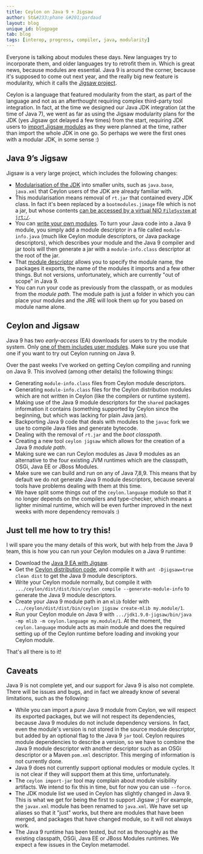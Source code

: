 ```yaml
---
title: Ceylon on Java 9 + Jigsaw
author: St&#233;phane &#201;pardaud
layout: blog
unique_id: blogpage
tab: blog
tags: [interop, progress, compiler, java, modularity]
---
```


Everyone is talking about modules these days. New languages try to incorporate them,
and older languages try to retrofit them in. Which is great news, because modules are
essential. Java 9 is around the corner, because it's supposed to come out next year,
and the really big new feature is modularity, which it calls the 
[Jigsaw project](http://openjdk.java.net/projects/jigsaw/).

Ceylon is a language that featured modularity from the start, as part of the language
and not as an afterthought requiring complex third-party tool integration. In fact,
at the time we designed our Java JDK integration (at the time of Java 7), we went
as far as using the Jigsaw modularity plans for the JDK (yes Jigsaw got delayed a
few times) from the start, requiring JDK users to 
[import Jigsaw modules](/documentation/1.2/reference/interoperability/java-from-ceylon/#importing_jdk_modules)
as they were
planned at the time, rather than import the whole JDK in one go. So perhaps we were the
first ones with a modular JDK, in some sense :)

## Java 9’s Jigsaw

Jigsaw is a very large project, which includes the following changes:

- [Modularisation of the JDK](http://openjdk.java.net/jeps/200) into smaller units, 
  such as `java.base`, `java.xml` that Ceylon users of the JDK are already familiar with.
- This modularisation means removal of `rt.jar` that contained every JDK class. In fact
  it's been replaced by a `bootmodules.jimage` file which is not a jar, but whose contents
  [can be accessed by a virtual NIO `FileSystem` at `jrt:/`](http://openjdk.java.net/jeps/220).
- You can [write your own modules](http://openjdk.java.net/projects/jigsaw/spec/). 
  To turn your Java code into a Java 9 module, you simply
  add a module descriptor in a file called `module-info.java` (much like Ceylon module 
  descriptors, or Java package descriptors), which describes your module and the Java 9
  compiler and jar tools will then generate a jar with a `module-info.class` descriptor
  at the root of the jar. 
- That [module descriptor](http://cr.openjdk.java.net/~mr/jigsaw/spec/lang-vm.html) 
  allows you to specify the module name, the packages it exports,
  the name of the modules it imports and a few other things. But not versions, unfortunately,
  which are currently "out of scope" in Java 9.
- You can run your code as previously from the classpath, or as modules from the
  _module path_. The module path is just a folder in which you can place your modules and
  the JRE will look them up for you based on module name alone.

## Ceylon and Jigsaw

Java 9 has two _early-access_ (EA) downloads for users to try the module system. Only 
[one of them includes user modules](https://jdk9.java.net/jigsaw/). 
Make sure you use that one if you want to try out Ceylon running on Java 9.

Over the past weeks I've worked on getting Ceylon compiling and running on Java 9. This
involved (among other details) the following things:

- Generating `module-info.class` files from Ceylon module descriptors.
- Generating `module-info.class` files for the Ceylon distribution modules which are not
  written in Ceylon (like the compilers or runtime system).
- Making use of the Java 9 module descriptors for the `shared` packages information it contains
  (something supported by Ceylon since the beginning, but which was lacking for plain Java jars).
- Backporting Java 9 code that deals with modules to the `javac` fork we use to compile Java
  files and generate bytecode.
- Dealing with the removal of `rt.jar` and the _boot classpath_.
- Creating a new tool `ceylon jigsaw` which allows for the creation of a Java 9 _module path_.
- Making sure we can run Ceylon modules as Java 9 modules as an alternative to the four existing
  JVM runtimes which are the classpath, OSGi, Java EE or JBoss Modules.
- Make sure we can build and run on any of Java 7,8,9. This means that by default we do not
  generate Java 9 module descriptors, because several tools have problems dealing with them
  at this time.
- We have split some things out of the `ceylon.language` module so that it no longer depends
  on the compilers and type-checker, which means a lighter minimal runtime, which will be even
  further improved in the next weeks with more dependency removals :)

## Just tell me how to try this!

I will spare you the many details of this work, but with help from the Java 9 team, this is how
you can run your Ceylon modules on a Java 9 runtime:

- Download the [Java 9 EA with Jigsaw](https://jdk9.java.net/jigsaw/).
- Get the [Ceylon distribution code](https://github.com/ceylon/ceylon), 
  and compile it with `ant -Djigsaw=true clean dist` to get the Java 9 module descriptors.
- Write your Ceylon module normally, but compile it with 
  `.../ceylon/dist/dist/bin/ceylon compile --generate-module-info` to generate the Java 9 module
  descriptors.
- Create your Java 9 module path in an `mlib` folder with 
  `.../ceylon/dist/dist/bin/ceylon jigsaw create-mlib my.module/1`.
- Run your Ceylon module on Java 9 with 
  `.../jdk1.9.0-jigsaw/bin/java -mp mlib -m ceylon.language my.module/1`. At the moment, the
  `ceylon.language` module acts as main module and does the required setting up of the Ceylon
  runtime before loading and invoking your Ceylon module.

That's all there is to it!

## Caveats

Java 9 is not complete yet, and our support for Java 9 is also not complete. There will be issues
and bugs, and in fact we already know of several limitations, such as the following:

- While you can import a _pure_ Java 9 module from Ceylon, we will respect its exported packages,
  but we will not respect its dependencies, because Java 9 modules do not include dependency versions.
  In fact, even the module's version is not stored in the source module descriptor, but added by
  an optional flag to the Java 9 `jar` tool. Ceylon requires module dependencies to describe a
  version, so we have to combine the Java 9 module descriptor with another descriptor such as an
  OSGi descriptor or a Maven `pom.xml` descriptor. This merging of information is not currently done.
- Java 9 does not currently support optional modules or module cycles. It is not clear if they
  will support them at this time, unfortunately.
- The `ceylon import-jar` tool may complain about module visibility artifacts. We intend to fix this
  in time, but for now you can use `--force`.
- The JDK module list we used in Ceylon has slightly changed in Java 9. This is what we get for
  being the first to support Jigsaw ;) For example, the `javax.xml` module has been renamed to
  `java.xml`. We have set up aliases so that it "just" works, but there are modules that have
  been merged, and packages that have changed module, so it will not always work.
- The Java 9 runtime has been tested, but not as thoroughly as the existing classpath, OSGi,
  Java EE or JBoss Modules runtimes. We expect a few issues in the Ceylon metamodel.

